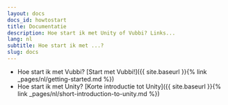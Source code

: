 ```yaml
---
layout: docs
docs_id: howtostart
title: Documentatie
description: Hoe start ik met Unity of Vubbi? Links...
lang: nl
subtitle: Hoe start ik met ...?
slug: docs
---
```


  * Hoe start ik met Vubbi? [Start met Vubbi!]({{ site.baseurl }}{% link _pages/nl/getting-started.md %})
  * Hoe start ik met Unity? [Korte introductie tot Unity]({{ site.baseurl }}{% link _pages/nl/short-introduction-to-unity.md %})